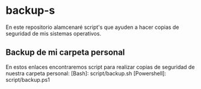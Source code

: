 # backup-s
En este repositorio alamcenaré script's que ayuden a hacer copias de seguridad de mis sistemas operativos.

## Backup de mi carpeta personal
En estos enlaces encontraremos script para realizar copias de seguridad de nuestra carpeta personal:
[Bash]: script/backup.sh
[Powershell]: script/backup.ps1
